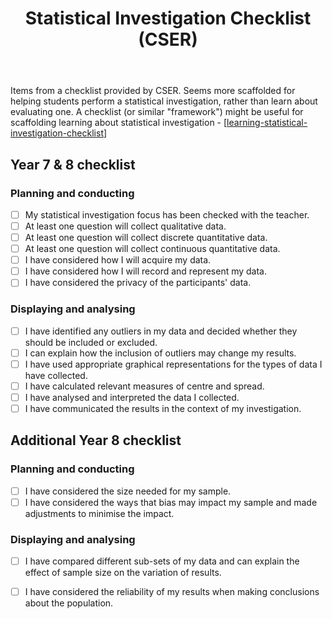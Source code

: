 ﻿---
backlinks:
- title: CSER Statistics - Content in Action
  url: /sense/Teaching/Mathematics/cser-mooc/cser-cia-statistics.html
tags: cser, teaching-mathematics
title: Statistical Investigation Checklist (CSER)
type: note
---
Items from a checklist provided by CSER. Seems more scaffolded for helping students perform a statistical investigation, rather than learn about evaluating one.  A checklist (or similar "framework") might be useful for scaffolding learning about statistical investigation - [[learning-statistical-investigation-checklist]]

## Year 7 & 8 checklist

### Planning and conducting

- [ ] My statistical investigation focus has been checked with the teacher.
- [ ] At least one question will collect qualitative data.
- [ ] At least one question will collect discrete quantitative data.
- [ ] At least one question will collect continuous quantitative data.
- [ ] I have considered how I will acquire my data.
- [ ] I have considered how I will record and represent my data.
- [ ] I have considered the privacy of the participants' data.

### Displaying and analysing

- [ ] I have identified any outliers in my data and decided whether they should be included or excluded.
- [ ] I can explain how the inclusion of outliers may change my results.
- [ ] I have used appropriate graphical representations for the types of data I have collected.
- [ ] I have calculated relevant measures of centre and spread.
- [ ] I have analysed and interpreted the data I collected.
- [ ] I have communicated the results in the context of my investigation.

## Additional Year 8 checklist

### Planning and conducting

- [ ] I have considered the size needed for my sample.
- [ ] I have considered the ways that bias may impact my sample and made adjustments to minimise the impact.

### Displaying and analysing

- [ ] I have compared different sub-sets of my data and can explain the effect of sample size on the variation of results.
- [ ] I have considered the reliability of my results when making conclusions about the population.


[//begin]: # "Autogenerated link references for markdown compatibility"
[learning-statistical-investigation-checklist]: learning-statistical-investigation-checklist "Learning statistical investigation checklist"
[//end]: # "Autogenerated link references"